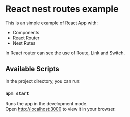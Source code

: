 # React nest routes example
This is an simple example of React App with:
 - Components
 - React Router
 - Nest Rutes

In React router can see the use of Route, Link and Switch.

## Available Scripts
In the project directory, you can run:

### `npm start`

Runs the app in the development mode.\
Open [http://localhost:3000](http://localhost:3000) to view it in your browser.
